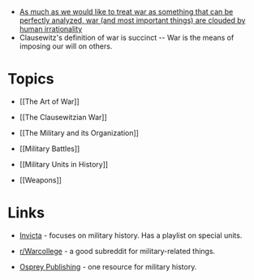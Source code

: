 * [As much as we would like to treat war as something that can be perfectly analyzed, war (and most important things) are clouded by human irrationality](https://www.youtube.com/watch?v=i7TQcQUfGUo)
* Clausewitz's definition of war is succinct -- War is the means of imposing our will on others.

# Topics
* [[The Art of War]]
* [[The Clausewitzian War]]

* [[The Military and its Organization]]
* [[Military Battles]]
* [[Military Units in History]]
* [[Weapons]]
# Links
* [Invicta](https://www.youtube.com/@InvictaHistory) - focuses on military history. Has a playlist on special units.
* [r/Warcollege](https://www.reddit.com/r/WarCollege) - a good subreddit for military-related things.

* [Osprey Publishing](https://www.ospreypublishing.com/UK/) - one resource for military history.